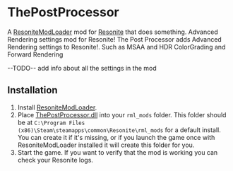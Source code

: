 # ThePostProcessor

A [ResoniteModLoader](https://github.com/resonite-modding-group/ResoniteModLoader) mod for [Resonite](https://resonite.com/) that does something.
Advanced Rendering settings mod for Resonite!
The Post Processor adds Advanced Rendering settings to Resonite!. Such as MSAA and HDR ColorGrading and Forward Rendering

--TODO-- add info about all the settings in the mod

## Installation
1. Install [ResoniteModLoader](https://github.com/resonite-modding-group/ResoniteModLoader).
1. Place [ThePostProcessor.dll](https://github.com/0xFLOATINGPOINT/ThePostProcessor/releases/latest/download/ThePostProcessor.dll) into your `rml_mods` folder. This folder should be at `C:\Program Files (x86)\Steam\steamapps\common\Resonite\rml_mods` for a default install. You can create it if it's missing, or if you launch the game once with ResoniteModLoader installed it will create this folder for you.
1. Start the game. If you want to verify that the mod is working you can check your Resonite logs.
